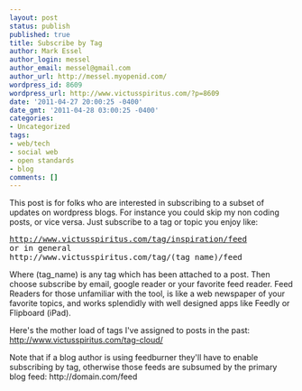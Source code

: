 ```yaml
---
layout: post
status: publish
published: true
title: Subscribe by Tag
author: Mark Essel
author_login: messel
author_email: messel@gmail.com
author_url: http://messel.myopenid.com/
wordpress_id: 8609
wordpress_url: http://www.victusspiritus.com/?p=8609
date: '2011-04-27 20:00:25 -0400'
date_gmt: '2011-04-28 03:00:25 -0400'
categories:
- Uncategorized
tags:
- web/tech
- social web
- open standards
- blog
comments: []
---
```

<p>This post is for folks who are interested in subscribing to a subset of updates on wordpress blogs. For instance you could skip my non coding posts, or vice versa. Just subscribe to a tag or topic you enjoy like:</p>
<pre>
<a href="http://www.victusspiritus.com/tag/inspiration/feed">http://www.victusspiritus.com/tag/inspiration/feed</a> 
or in general
http://www.victusspiritus.com/tag/(tag_name)/feed
</pre>
<p>Where (tag_name) is any tag which has been attached to a post. Then choose subscribe by email, google reader or your favorite feed reader. Feed Readers for those unfamiliar with the tool, is like a web newspaper of your favorite topics, and works splendidly with well designed apps like Feedly or Flipboard (iPad).</p>
<p>Here's the mother load of tags I've assigned to posts in the past:<br />
<a href="http://www.victusspiritus.com/tag-cloud/">http://www.victusspiritus.com/tag-cloud/</a></p>
<p>Note that if a blog author is using feedburner they'll have to enable subscribing by tag, otherwise those feeds are subsumed by the primary blog feed: http://domain.com/feed</p>
